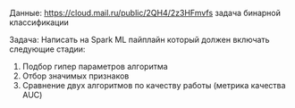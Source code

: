 Данные:
https://cloud.mail.ru/public/2QH4/2z3HFmvfs
задача бинарной классификации

Задача:
Написать на Spark ML пайплайн который должен включать следующие стадии:
1) Подбор гипер параметров алгоритма
2) Отбор значимых признаков
3) Сравнение двух алгоритмов по качеству работы (метрика качества AUC)
